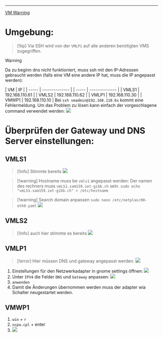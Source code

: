 ***

[VM Warning](VM%20Warning.md)

# Umgebung:

>[!tip] Via SSH wird von der `VMLP1` auf alle anderen benötigten VMS zugegriffen.

>[!warning]
>Da zu beginn dns nicht funktioniert, muss ssh mit den IP-Adressen gebraucht werden (falls eine VM eine andere IP hat, muss die IP angepasst werden):
>
>| VM    | IP                |
| ----- | -------------- |
| ----- | -------------- |
| VMLS1 | 192.168.110.61 |
| VMLS2 | 192.168.110.62 |
| VMLP1 | 192.168.110.30 |
| VMWP1 | 192.168.110.10 |
>Bei `ssh vmadmin@192.168.110.6x` kommt eine Fehlermeldung.
>Um das Problem zu lösen kann einfach der vorgeschlagene command verwendet werden:
>![](Pasted%20image%2020230918155205.png)

# Überprüfen der Gateway und DNS Server einstellungen:

## VMLS1

>[!info] Stimmte bereits
>![](Pasted%20image%2020230918155329.png)

>[!warning] Hostname muss be `vmls1` angepasst werden:
Der namen des rechners muss `vmLS1.sam159.iet-gibb.ch` sein.
>`sudo echo "vmLS1.sam159.iet-gibb.ch" > /etc/hostname`

>[!warning] Search domain anpassen
>`sudo nano /etc/netplan/00-eth0.yaml`
>![](Pasted%20image%2020230918163058.png)

## VMLS2

>[!info] auch hier stimmte es bereits
>![](Pasted%20image%2020230918155558.png)

## VMLP1

>[!error] Hier müssen DNS und gateway angepasst werden:
>![](Pasted%20image%2020230918155656.png)


1. Einstellungen für den Netzwerkadapter in gnome settings öffnen:
	![](Pasted%20image%2020230918155754.png)
2. Unter `IPV4` die Felder `DNS` und `Gateway` anpassen:
	![](Pasted%20image%2020230918155918.png)
3. `anwenden`
4. Damit die Änderungen übernommen werden muss der adapter wia Schalter neugestartet werden.

## VMWP1

1. `win` + `r` 
2. `ncpa.cpl` + enter
3. ![](Pasted%20image%2020230918162608.png)
